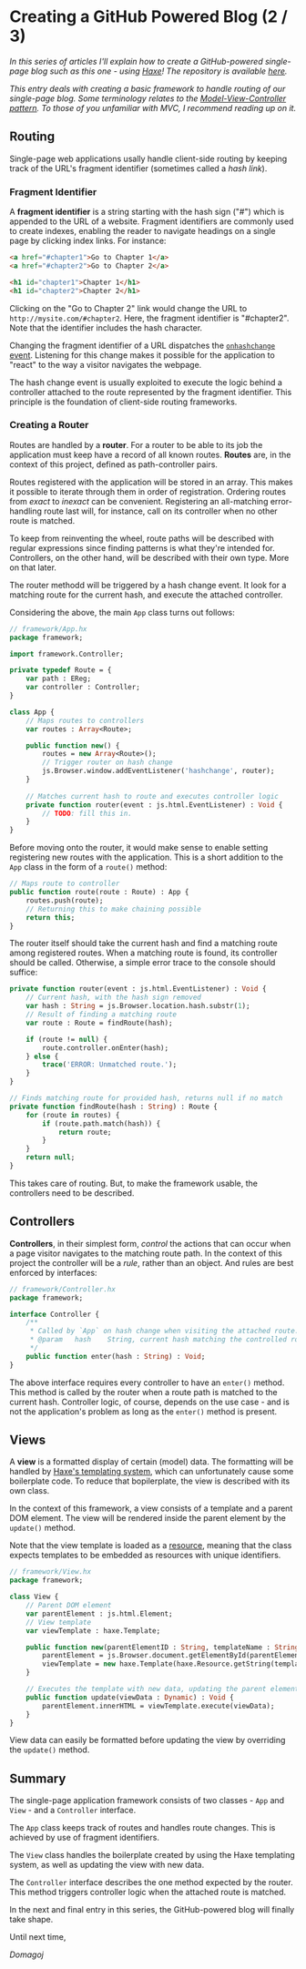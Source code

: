 # Creating a GitHub Powered Blog (2 / 3)

_In this series of articles I'll explain how to create a GitHub-powered single-page blog such as this one - using [Haxe][1]! The repository is available [here](https://github.com/dstrekelj/gitblog)._

_This entry deals with creating a basic framework to handle routing of our single-page blog. Some terminology relates to the [Model-View-Controller pattern][2]. To those of you unfamiliar with MVC, I recommend reading up on it._

## Routing

Single-page web applications usally handle client-side routing by keeping track of the URL's fragment identifier (sometimes called a _hash link_).

### Fragment Identifier

A **fragment identifier** is a string starting with the hash sign ("#") which is appended to the URL of a website. Fragment identifiers are commonly used to create indexes, enabling the reader to navigate headings on a single page by clicking index links. For instance:

```html
<a href="#chapter1">Go to Chapter 1</a>
<a href="#chapter2">Go to Chapter 2</a>

<h1 id="chapter1">Chapter 1</h1>
<h1 id="chapter2">Chapter 2</h1>
```

Clicking on the "Go to Chapter 2" link would change the URL to `http://mysite.com/#chapter2`. Here, the fragment identifier is "#chapter2". Note that the identifier includes the hash character.

Changing the fragment identifier of a URL dispatches the [`onhashchange` event][3]. Listening for this change makes it possible for the application to "react" to the way a visitor navigates the webpage.

The hash change event is usually exploited to execute the logic behind a controller attached to the route represented by the fragment identifier. This principle is the foundation of client-side routing frameworks.

### Creating a Router

Routes are handled by a **router**. For a router to be able to its job the application must keep have a record of all known routes. **Routes** are, in the context of this project, defined as path-controller pairs.

Routes registered with the application will be stored in an array. This makes it possible to iterate through them in order of registration. Ordering routes from _exact_ to _inexact_ can be convenient. Registering an all-matching error-handling route last will, for instance, call on its controller when no other route is matched.

To keep from reinventing the wheel, route paths will be described with regular expressions since finding patterns is what they're intended for. Controllers, on the other hand, will be described with their own type. More on that later.

The router methodd will be triggered by a hash change event. It look for a matching route for the current hash, and execute the attached controller.

Considering the above, the main `App` class turns out follows:

```haxe
// framework/App.hx
package framework;

import framework.Controller;

private typedef Route = {
    var path : EReg;
    var controller : Controller;
}

class App {
    // Maps routes to controllers
    var routes : Array<Route>;

    public function new() {
        routes = new Array<Route>();
        // Trigger router on hash change
        js.Browser.window.addEventListener('hashchange', router);
    }
    
    // Matches current hash to route and executes controller logic
    private function router(event : js.html.EventListener) : Void {
        // TODO: fill this in.
    }
}
```

Before moving onto the router, it would make sense to enable setting registering new routes with the application. This is a short addition to the `App` class in the form of a `route()` method:

```haxe
// Maps route to controller
public function route(route : Route) : App {
    routes.push(route);
    // Returning this to make chaining possible
    return this;
}
```

The router itself should take the current hash and find a matching route among registered routes. When a matching route is found, its controller should be called. Otherwise, a simple error trace to the console should suffice:

```haxe
private function router(event : js.html.EventListener) : Void {
    // Current hash, with the hash sign removed
    var hash : String = js.Browser.location.hash.substr(1);
    // Result of finding a matching route
    var route : Route = findRoute(hash);

    if (route != null) {
        route.controller.onEnter(hash);
    } else {
        trace('ERROR: Unmatched route.');
    }
}

// Finds matching route for provided hash, returns null if no match
private function findRoute(hash : String) : Route {
    for (route in routes) {
        if (route.path.match(hash)) {
            return route;
        }
    }
    return null;
}
```

This takes care of routing. But, to make the framework usable, the controllers need to be described.

## Controllers

**Controllers**, in their simplest form, _control_ the actions that can occur when a page visitor navigates to the matching route path. In the context of this project the controller will be a _rule_, rather than an object. And rules are best enforced by interfaces:

```haxe
// framework/Controller.hx
package framework;

interface Controller {
    /**
     * Called by `App` on hash change when visiting the attached route.
     * @param   hash    String, current hash matching the controlled route
     */
    public function enter(hash : String) : Void;
}
```

The above interface requires every controller to have an `enter()` method. This method is called by the router when a route path is matched to the current hash. Controller logic, of course, depends on the use case - and is not the application's problem as long as the `enter()` method is present.

## Views

A **view** is a formatted display of certain (model) data. The formatting will be handled by [Haxe's templating system][4], which can unfortunately cause some boilerplate code. To reduce that bopilerplate, the view is described with its own class.

In the context of this framework, a view consists of a template and a parent DOM element. The view will be rendered inside the parent element by the `update()` method.

Note that the view template is loaded as a [resource][5], meaning that the class expects templates to be embedded as resources with unique identifiers.

```haxe
// framework/View.hx
package framework;

class View {
    // Parent DOM element
    var parentElement : js.html.Element;
    // View template
    var viewTemplate : haxe.Template;

    public function new(parentElementID : String, templateName : String) : Void {
        parentElement = js.Browser.document.getElementById(parentElementID);
        viewTemplate = new haxe.Template(haxe.Resource.getString(templateName));
    }

    // Executes the template with new data, updating the parent element
    public function update(viewData : Dynamic) : Void {
        parentElement.innerHTML = viewTemplate.execute(viewData);
    }
}
```

View data can easily be formatted before updating the view by overriding the `update()` method.

## Summary

The single-page application framework consists of two classes - `App` and `View` - and a `Controller` interface.

The `App` class keeps track of routes and handles route changes. This is achieved by use of fragment identifiers.

The `View` class handles the boilerplate created by using the Haxe templating system, as well as updating the view with new data.

The `Controller` interface describes the one method expected by the router. This method triggers controller logic when the attached route is matched.

In the next and final entry in this series, the GitHub-powered blog will finally take shape.

Until next time,

_Domagoj_

[1]: http://www.haxe.org/
[2]: https://en.wikipedia.org/wiki/Model%E2%80%93view%E2%80%93controller
[3]: https://developer.mozilla.org/en-US/docs/Web/API/HashChangeEvent
[4]: http://haxe.org/manual/std-template.html
[5]: http://haxe.org/manual/cr-resources.html